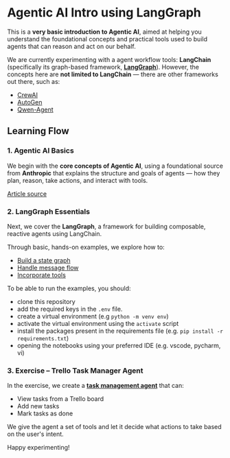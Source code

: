 # Agentic AI Intro using LangGraph

This is a **very basic introduction to Agentic AI**, aimed at helping you understand the foundational concepts and practical tools used to build agents that can reason and act on our behalf.

We are currently experimenting with a agent workflow tools: **LangChain** (specifically its graph-based framework, [**LangGraph**](https://langchain-ai.github.io/langgraph/)). However, the concepts here are **not limited to LangChain** — there are other  frameworks out there, such as:

- [CrewAI](https://docs.crewai.com/)
- [AutoGen](https://microsoft.github.io/autogen/)
- [Qwen-Agent](https://github.com/QwenLM/Qwen-Agent)

## Learning Flow

### 1. Agentic AI Basics

We begin with the **core concepts of Agentic AI**, using a foundational source from **Anthropic** that explains the structure and goals of agents — how they plan, reason, take actions, and interact with tools.

[Article source](https://www.anthropic.com/engineering/building-effective-agents)

### 2. LangGraph Essentials

Next, we cover the **LangGraph**, a framework for building composable, reactive agents using LangChain. 

Through basic, hands-on examples, we explore how to:

- [Build a state graph](./intro-langgraph-1.ipynb)
- [Handle message flow](./intro-langgraph-2.ipynb)
- [Incorporate tools](./intro-langgraph-3.ipynb)

To be able to run the examples, you should:
- clone this repository
- add the required keys in the `.env` file.
- create a virtual environment (e.g `python -m venv env`)
- activate the virtual environment using the `activate` script
- install the packages present in the requirements file (e.g. `pip install -r requirements.txt`)
- opening the notebooks using your preferred IDE (e.g. vscode, pycharm, vi)

### 3. Exercise – Trello Task Manager Agent

In the exercise, we create a [**task management agent**](./intro-langgraph-4.ipynb) that can:

- View tasks from a Trello board
- Add new tasks
- Mark tasks as done

We give the agent a set of tools and let it decide what actions to take based on the user's intent. 

Happy experimenting!
